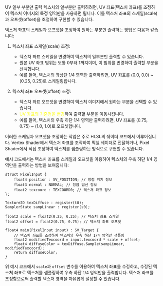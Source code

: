 UV 일부 부분만 출력
텍스처의 일부분만 출력하려면, UV 좌표(텍스처 좌표)를 조정하여 텍스처 이미지의 특정 영역만을 사용하면 됩니다. 이를 텍스처 좌표의 스케일(scale)과 오프셋(offset)을 조절하여 구현할 수 있습니다.

텍스처 좌표의 스케일과 오프셋을 조정하여 원하는 부분만 출력하는 방법은 다음과 같습니다:

1. 텍스처 좌표 스케일(scale) 조정:
    
    - 텍스처 좌표 스케일을 변경하여 텍스처의 일부분만 출력할 수 있습니다.
    - 원본 UV 좌표 범위는 보통 0부터 1까지이며, 이 범위를 변경하여 출력할 부분을 선택합니다.
    - 예를 들어, 텍스처의 좌상단 1/4 영역만 출력하려면, UV 좌표를 (0.0, 0.0) ~ (0.25, 0.25)로 스케일링합니다.
2. 텍스처 좌표 오프셋(offset) 조정:
    
    - 텍스처 좌표 오프셋을 변경하여 텍스처 이미지에서 원하는 부분을 선택할 수 있습니다.
    - <span style="color: yellow">UV 좌표의 기준점을 변경</span>하여 출력할 부분을 이동시킵니다.
    - 예를 들어, 텍스처의 우측 하단 1/4 영역만 출력하려면, UV 좌표를 (0.75, 0.75) ~ (1.0, 1.0)로 오프셋합니다.

이러한 스케일과 오프셋을 조정하는 작업은 주로 HLSL의 쉐이더 코드에서 이루어집니다. Vertex Shader에서 텍스처 좌표를 조작하여 픽셀 쉐이더로 전달하거나, Pixel Shader에서 직접 조정하여 텍스처를 샘플링하는 방식으로 구현할 수 있습니다.

예시 코드에서는 텍스처 좌표를 스케일과 오프셋을 이용하여 텍스처의 우측 하단 1/4 영역만을 출력하는 방법을 보여줍니다:

```hlsl
struct PixelInput {
    float4 position : SV_POSITION; // 정점 위치 정보
    float3 normal : NORMAL; // 정점 법선 정보
    float2 texcoord : TEXCOORD0; // 텍스처 좌표 정보
};

Texture2D texDiffuse : register(t0);
SamplerState sampLinear : register(s0);

float2 scale = float2(0.25, 0.25); // 텍스처 좌표 스케일
float2 offset = float2(0.75, 0.75); // 텍스처 좌표 오프셋

float4 main(PixelInput input) : SV_Target {
    // 텍스처 좌표를 조정하여 텍스처의 우측 하단 1/4 영역만 샘플링
    float2 modifiedTexcoord = input.texcoord * scale + offset;
    float4 diffuseColor = texDiffuse.Sample(sampLinear, modifiedTexcoord);
    return diffuseColor;
}
```

위 예시 코드에서 `scale`과 `offset` 변수를 이용하여 텍스처 좌표를 수정하고, 수정된 텍스처 좌표로 텍스처를 샘플링하여 우측 하단 1/4 영역만을 출력합니다. 텍스처 좌표를 조정함으로써 출력할 텍스처 영역을 자유롭게 설정할 수 있습니다.